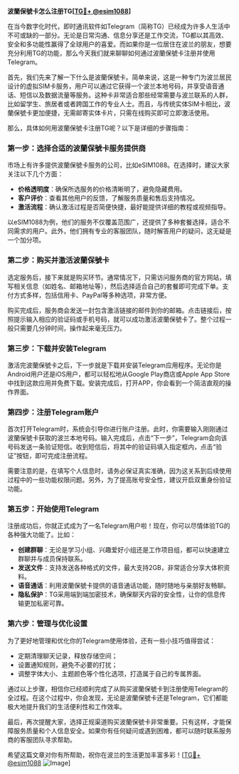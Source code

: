 **波蘭保號卡怎么注册TG[[TG💪+ @esim1088](https://t.me/s/esim1088)]**

在当今数字化时代，即时通讯软件如Telegram（简称TG）已经成为许多人生活中不可或缺的一部分。无论是日常沟通、信息分享还是工作交流，TG都以其高效、安全和多功能性赢得了全球用户的喜爱。而如果你是一位居住在波兰的朋友，想要充分利用TG的功能，那么今天我们就来聊聊如何通过波蘭保號卡注册并使用Telegram。

首先，我们先来了解一下什么是波蘭保號卡。简单来说，这是一种专门为波兰居民设计的虚拟SIM卡服务，用户可以通过它获得一个波兰本地号码，并享受语音通话、短信以及数据流量等服务。这种卡非常适合那些经常需要与波兰联系的人群，比如留学生、旅居者或者跨国工作的专业人士。而且，与传统实体SIM卡相比，波蘭保號卡更加便捷，无需邮寄实体卡片，只需在线购买即可立即激活使用。

那么，具体如何用波蘭保號卡注册TG呢？以下是详细的步骤指南：

### **第一步：选择合适的波蘭保號卡服务提供商**
市场上有许多提供波蘭保號卡服务的公司，比如eSIM1088。在选择时，建议大家关注以下几个方面：
- **价格透明度**：确保所选服务的价格清晰明了，避免隐藏费用。
- **客户评价**：查看其他用户的反馈，了解服务质量和售后支持情况。
- **激活流程**：确认激活过程是否简便快捷，最好能提供详细的教程或视频指导。

以eSIM1088为例，他们的服务不仅覆盖范围广，还提供了多种套餐选择，适合不同需求的用户。此外，他们拥有专业的客服团队，随时解答用户的疑问，这无疑是一个加分项。

### **第二步：购买并激活波蘭保號卡**
选定服务后，接下来就是购买环节。通常情况下，只需访问服务商的官方网站，填写相关信息（如姓名、邮箱地址等），然后选择适合自己的套餐即可完成下单。支付方式多样，包括信用卡、PayPal等多种选项，非常方便。

购买完成后，服务商会发送一封包含激活链接的邮件到你的邮箱。点击链接后，按照提示输入相应的验证码或手机号码，就可以成功激活波蘭保號卡了。整个过程一般只需要几分钟时间，操作起来毫无压力。

### **第三步：下载并安装Telegram**
激活完波蘭保號卡之后，下一步就是下载并安装Telegram应用程序。无论你是Android用户还是iOS用户，都可以轻松地从Google Play商店或Apple App Store中找到这款应用并免费下载。安装完成后，打开APP，你会看到一个简洁直观的操作界面。

### **第四步：注册Telegram账户**
首次打开Telegram时，系统会引导你进行账户注册。此时，你需要输入刚刚通过波蘭保號卡获取的波兰本地号码。输入完成后，点击“下一步”，Telegram会向该号码发送一条验证短信。收到短信后，将其中的验证码填入指定框内，点击“验证”按钮，即可完成注册流程。

需要注意的是，在填写个人信息时，请务必保证真实准确，因为这关系到后续使用过程中的一些功能权限问题。另外，为了提高账号安全性，建议开启双重身份验证功能。

### **第五步：开始使用Telegram**
注册成功后，你就正式成为了一名Telegram用户啦！现在，你可以尽情体验TG的各种强大功能了。比如：
- **创建群聊**：无论是学习小组、兴趣爱好小组还是工作项目组，都可以快速建立群聊并与成员保持联系。
- **发送文件**：支持发送各种格式的文件，最大支持2GB，非常适合分享大体积资料。
- **语音通话**：利用波蘭保號卡提供的语音通话功能，随时随地与亲朋好友畅聊。
- **隐私保护**：TG采用端到端加密技术，确保聊天内容的安全性，让你的信息传输更加私密可靠。

### **第六步：管理与优化设置**
为了更好地管理和优化你的Telegram使用体验，还有一些小技巧值得尝试：
- 定期清理聊天记录，释放存储空间；
- 设置通知规则，避免不必要的打扰；
- 调整字体大小、主题颜色等个性化选项，打造属于自己的专属界面。

通过以上步骤，相信你已经顺利完成了从购买波蘭保號卡到注册使用Telegram的全过程。在这个过程中，你会发现，无论是波蘭保號卡还是Telegram，它们都能极大地提升我们的生活便利性和工作效率。

最后，再次提醒大家，选择正规渠道购买波蘭保號卡非常重要。只有这样，才能保障服务质量和个人信息安全。如果你有任何疑问或遇到困难，都可以随时联系服务商的客服团队寻求帮助。

希望这篇文章对你有所帮助，祝你在波兰的生活更加丰富多彩！[[TG💪+ @esim1088](https://t.me/s/esim1088) ![Image](https://i.postimg.cc/4NQfJmqS/Snipaste-2025-05-13-00-14-12.png)]